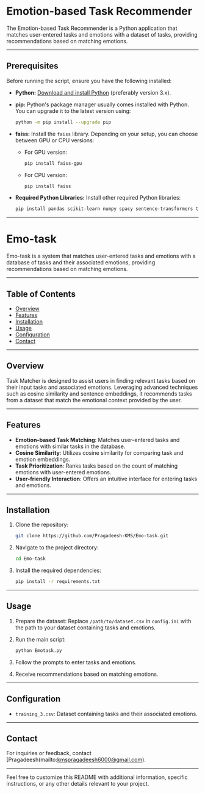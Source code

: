 
# Emotion-based Task Recommender

The Emotion-based Task Recommender is a Python application that matches user-entered tasks and emotions with a dataset of tasks, providing recommendations based on matching emotions.

---

## Prerequisites

Before running the script, ensure you have the following installed:

- **Python:** [Download and install Python](https://www.python.org/downloads/) (preferably version 3.x).

- **pip:** Python's package manager usually comes installed with Python. You can upgrade it to the latest version using:

    ```bash
    python -m pip install --upgrade pip
    ```

- **faiss:** Install the `faiss` library. Depending on your setup, you can choose between GPU or CPU versions:

    - For GPU version:

        ```bash
        pip install faiss-gpu
        ```

    - For CPU version:

        ```bash
        pip install faiss
        ```

- **Required Python Libraries:** Install other required Python libraries:

    ```bash
    pip install pandas scikit-learn numpy spacy sentence-transformers tabulate
    ```

---

# Emo-task
Emo-task is a system that matches user-entered tasks and emotions with a database of tasks and their associated emotions, providing recommendations based on matching emotions.

---

## Table of Contents

- [Overview](#overview)
- [Features](#features)
- [Installation](#installation)
- [Usage](#usage)
- [Configuration](#configuration)
- [Contact](#contact)

---

## Overview

Task Matcher is designed to assist users in finding relevant tasks based on their input tasks and associated emotions. Leveraging advanced techniques such as cosine similarity and sentence embeddings, it recommends tasks from a dataset that match the emotional context provided by the user.

---

## Features

- **Emotion-based Task Matching**: Matches user-entered tasks and emotions with similar tasks in the database.
- **Cosine Similarity**: Utilizes cosine similarity for comparing task and emotion embeddings.
- **Task Prioritization**: Ranks tasks based on the count of matching emotions with user-entered emotions.
- **User-friendly Interaction**: Offers an intuitive interface for entering tasks and emotions.

---

## Installation

1. Clone the repository:

   ```bash
   git clone https://github.com/Pragadeesh-KMS/Emo-task.git
   ```

2. Navigate to the project directory:

   ```bash
   cd Emo-task
   ```

3. Install the required dependencies:

   ```bash
   pip install -r requirements.txt
   ```

---

## Usage

1. Prepare the dataset: Replace `/path/to/dataset.csv` in `config.ini` with the path to your dataset containing tasks and emotions.
2. Run the main script:

   ```bash
   python Emotask.py
   ```

3. Follow the prompts to enter tasks and emotions.
4. Receive recommendations based on matching emotions.

---

## Configuration

- `training_3.csv`: Dataset containing tasks and their associated emotions.

---

## Contact

For inquiries or feedback, contact [Pragadeesh(mailto:kmspragadeesh6000@gmail.com).

---

Feel free to customize this README with additional information, specific instructions, or any other details relevant to your project.
